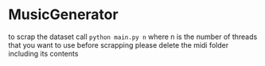 # MusicGenerator

to scrap the dataset call
`python main.py n`
where n is the number of threads that you want to use
before scrapping please delete the midi folder including its contents
